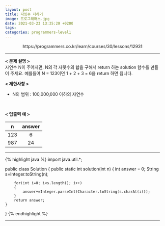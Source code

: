 ```yaml
---
layout: post
title: 자릿수 더하기
image: 프로그래머스.jpg
date: 2021-03-23 13:35:20 +0200
tags:
categories: programmers-level1
---
```

<center>https://programmers.co.kr/learn/courses/30/lessons/12931</center>

***


**< 문제 설명 >**  
자연수 N이 주어지면, N의 각 자릿수의 합을 구해서 return 하는 solution 함수를 만들어 주세요.
예를들어 N = 123이면 1 + 2 + 3 = 6을 return 하면 됩니다.
  

**< 제한사항 >**
* N의 범위 : 100,000,000 이하의 자연수
 <br>


**< 입출력 예 >**

|n|answer|
|:---:|:---:|
| 123 | 6 |
| 987 | 24 |    


  

*** 




{% highlight java %}
import java.util.*;

public class Solution {
public static int solution(int n) {
        int answer = 0;
        String s=Integer.toString(n);
        
        for(int i=0; i<s.length(); i++)
        {
        	answer+=Integer.parseInt(Character.toString(s.charAt(i)));
        }
        return answer;
    }
}
{% endhighlight %}

***
